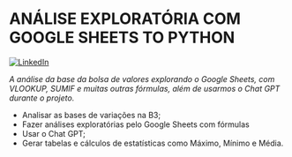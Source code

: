 # ANÁLISE EXPLORATÓRIA COM GOOGLE SHEETS TO PYTHON


[![LinkedIn](https://img.shields.io/badge/LinkedIn-000?style=for-the-badge&logo=LinkedIn&logoColor=30A3DC)](https://www.linkedin.com/in/jacqueline-ribeiro-743876247/)

_A análise da base da bolsa de valores explorando o Google Sheets, com VLOOKUP, SUMIF e muitas outras fórmulas, além de usarmos o Chat GPT durante o projeto._

* Analisar as bases de variações na B3;
* Fazer análises exploratórias pelo Google Sheets com fórmulas
* Usar o Chat GPT;
* Gerar tabelas e cálculos de estatísticas como Máximo, Mínimo e Média.
